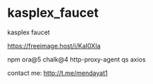# kasplex_faucet
kasplex faucet

https://freeimage.host/i/KaI0XIa


npm ora@5 chalk@4 http-proxy-agent qs axios

contact me:
http://t.me/mendayat1


